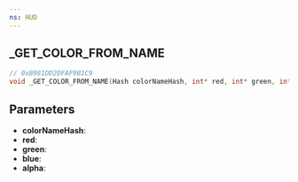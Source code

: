 ```yaml
---
ns: HUD
---
```

## _GET_COLOR_FROM_NAME

```c
// 0xB981DD2DFAF9B1C9
void _GET_COLOR_FROM_NAME(Hash colorNameHash, int* red, int* green, int* blue, int* alpha);
```

## Parameters
* **colorNameHash**:
* **red**:
* **green**:
* **blue**:
* **alpha**:

